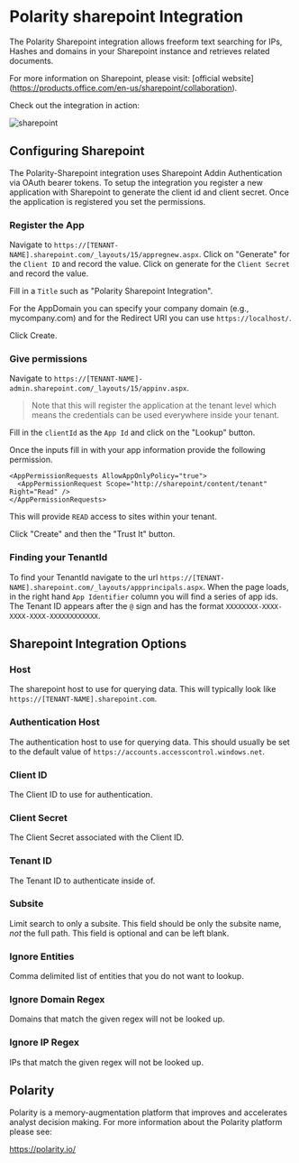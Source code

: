 # Polarity sharepoint Integration

The Polarity Sharepoint integration allows freeform text searching for IPs, Hashes and domains in your Sharepoint instance and retrieves related documents.

For more information on Sharepoint, please visit: [official website] (https://products.office.com/en-us/sharepoint/collaboration).

Check out the integration in action:

![sharepoint](https://user-images.githubusercontent.com/22529325/55797620-ed0c9900-5a9a-11e9-8438-b9ea09136081.gif)

## Configuring Sharepoint

The Polarity-Sharepoint integration uses Sharepoint Addin Authentication via OAuth bearer tokens.  To setup the integration you register a new application with Sharepoint to generate the client id and client secret.  Once the application is registered you set the permissions.

### Register the App

Navigate to `https://[TENANT-NAME].sharepoint.com/_layouts/15/appregnew.aspx`.  Click on "Generate" for the `Client ID` and record the value.
Click on generate for the `Client Secret` and record the value. 

Fill in a `Title` such as "Polarity Sharepoint Integration".

For the AppDomain you can specify your company domain (e.g., mycompany.com) and for the Redirect URI you can use `https://localhost/`.

Click Create.

### Give permissions

Navigate to `https://[TENANT-NAME]-admin.sharepoint.com/_layouts/15/appinv.aspx`. 
> Note that this will register the application at the tenant level which means the credentials can be used everywhere inside your tenant.

Fill in the `clientId` as the `App Id` and click on the "Lookup" button.

Once the inputs fill in with your app information provide the following permission.

```
<AppPermissionRequests AllowAppOnlyPolicy="true">
  <AppPermissionRequest Scope="http://sharepoint/content/tenant" Right="Read" />
</AppPermissionRequests>
```

This will provide `READ` access to sites within your tenant.

Click "Create" and then the "Trust It" button.

### Finding your TenantId

To find your TenantId navigate to the url `https://[TENANT-NAME].sharepoint.com/_layouts/appprincipals.aspx`.  When the page loads, in the right hand `App Identifier` column you will find a series of app ids.  The Tenant ID appears after the `@` sign and has the format `XXXXXXXX-XXXX-XXXX-XXXX-XXXXXXXXXXXX`.

## Sharepoint Integration Options

### Host

The sharepoint host to use for querying data.  This will typically look like `https://[TENANT-NAME].sharepoint.com`.

### Authentication Host

The authentication host to use for querying data.  This should usually be set to the default value of `https://accounts.accesscontrol.windows.net`.

### Client ID

The Client ID to use for authentication.

### Client Secret

The Client Secret associated with the Client ID.

### Tenant ID

The Tenant ID to authenticate inside of.

### Subsite

Limit search to only a subsite.  This field should be only the subsite name, _not_ the full path.  This field is optional and can be left blank.

### Ignore Entities

Comma delimited list of entities that you do not want to lookup.

### Ignore Domain Regex

Domains that match the given regex will not be looked up.

### Ignore IP Regex

IPs that match the given regex will not be looked up.

## Polarity

Polarity is a memory-augmentation platform that improves and accelerates analyst decision making.  For more information about the Polarity platform please see:

https://polarity.io/
